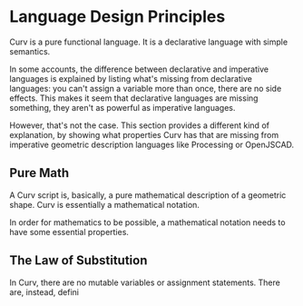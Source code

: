 # Language Design Principles

Curv is a pure functional language.
It is a declarative language with simple semantics.

In some accounts, the difference between declarative and imperative languages
is explained by listing what's missing from declarative languages:
you can't assign a variable more than once,
there are no side effects.
This makes it seem that declarative languages are missing something, they
aren't as powerful as imperative languages.

However, that's not the case. This section provides a different kind of
explanation, by showing what properties Curv has that are missing from
imperative geometric description languages like Processing or OpenJSCAD.

## Pure Math
A Curv script is, basically, a pure mathematical description of a
geometric shape. Curv is essentially a mathematical notation.

In order for mathematics to be possible, a mathematical notation
needs to have some essential properties.

## The Law of Substitution
In Curv, there are no mutable variables or assignment statements.
There are, instead, defini

